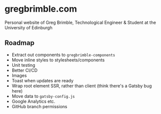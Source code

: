 # gregbrimble.com
Personal website of Greg Brimble, Technological Engineer & Student at the University of Edinburgh

## Roadmap
* Extract out components to `gregbrimble-components`
* Move inline styles to stylesheets/components
* Unit testing
* Better CI/CD
* Images
* Toast when updates are ready
* Wrap root element SSR, rather than client (think there's a Gatsby bug here)
* Move data to `gatsby-config.js`
* Google Analytics etc.
* GitHub branch permissions
